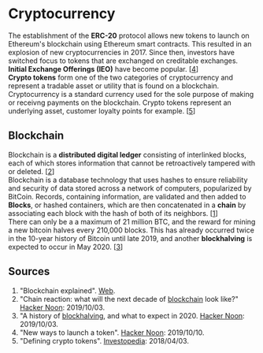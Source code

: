 # Cryptocurrency
The establishment of the **ERC-20** protocol allows new tokens to launch on Ethereum's blockchain using Ethereum smart contracts. This resulted in an explosion of new cryptocurrencies in 2017. Since then, investors have switched focus to tokens that are exchanged on creditable exchanges. **Initial Exchange Offerings (IEO)** have become popular. [[4](#sources)]\
**Crypto tokens** form one of the two categories of cryptocurrency and represent  a tradable asset or utility that is found on a blockchain. Cryptocurrency is a standard currency used for the sole purpose of making or receivng payments on the blockchain. Crypto tokens represent an underlying asset, customer loyalty points for example. [[5](#sources)]

## Blockchain
Blockchain is a **distributed digital ledger** consisting of interlinked blocks, each of which stores information that cannot be retroactively tampered with or deleted. [[2](#sources)]\
Blockchain is a database technology that uses hashes to ensure reliability and security of data stored across a network of computers, popularized by BitCoin. Records, containing information, are validated and then added to **Blocks**, or hashed containers, which are then concatenated in a **chain** by associating each block with the hash of both of its neighbors. [[1](#sources)]\
There can only be a a maximum of 21 million BTC, and the reward for mining a new bitcoin halves every 210,000 blocks. This has already occurred twice in the 10-year history of Bitcoin until late 2019, and another **blockhalving** is expected to occur in May 2020. [[3](#sources)]

## Sources
1. "Blockchain explained". [Web](https://graphics.reuters.com/TECHNOLOGY-BLOCKCHAIN/010070P11GN/index.html?source=post_page---------------------------).
2. "Chain reaction: what will the next decade of [blockchain](#blockchain) look like?" [Hacker Noon](https://hackernoon.com/chain-reaction-what-will-the-next-decade-of-blockchain-look-like-fl2fd32r8?source=rss): 2019/10/03.
3. "A history of [blockhalving](#blockchain), and what to expect in 2020. [Hacker Noon](https://hackernoon.com/a-history-of-blockhalving-and-what-to-expect-in-2020-1s3q30cn?source=rss): 2019/10/03.
4. "New ways to launch a token". [Hacker Noon](https://hackernoon.com/new-ways-to-launch-a-token-vz15321a?source=rss): 2019/10/10.
5. "Defining crypto tokens". [Investopedia](https://www.investopedia.com/terms/c/crypto-token.asp): 2018/04/03.
